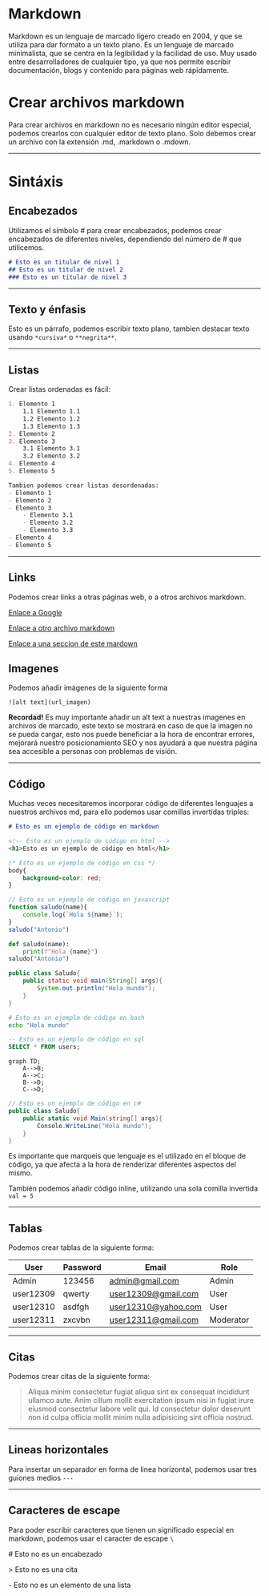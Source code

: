 # Markdown

Markdown es un lenguaje de marcado ligero creado en 2004, y que se utiliza para dar formato a un texto plano. Es un lenguaje de marcado minimalista, que se centra en la legibilidad y la facilidad de uso. Muy usado entre desarrolladores de cualquier tipo, ya que nos permite escribir documentación, blogs y contenido para páginas web rápidamente.

# Crear archivos markdown

Para crear archivos en markdown no es necesario ningún editor especial, podemos crearlos con cualquier editor de texto plano.
Solo debemos crear un archivo con la extensión .md, .markdown o .mdown.

---
# Sintáxis
## Encabezados
Utilizamos el símbolo # para crear encabezados, podemos crear encabezados de diferentes niveles, dependiendo del número de # que utilicemos.

```markdown
# Esto es un titular de nivel 1
## Esto es un titular de nivel 2
### Esto es un titular de nivel 3
```
---
## Texto y énfasis
Esto es un párrafo, podemos escribir texto plano, tambien destacar texto usando `*cursiva*` o `**negrita**`.

---
## Listas

Crear listas ordenadas es fácil:
```markdown
1. Elemento 1
    1.1 Elemento 1.1
    1.2 Elemento 1.2
    1.3 Elemento 1.3
2. Elemento 2
3. Elemento 3
    3.1 Elemento 3.1
    3.2 Elemento 3.2
4. Elemento 4
5. Elemento 5

Tambien podemos crear listas desordenadas:
- Elemento 1
- Elemento 2
- Elemento 3
    - Elemento 3.1
    - Elemento 3.2
    - Elemento 3.3
- Elemento 4
- Elemento 5
```
---

## Links
Podemos crear links a otras páginas web, o a otros archivos markdown.

[Enlace a Google](https://www.google.es)

[Enlace a otro archivo markdown](./01_Mermaid.md)

[Enlace a una seccion de este mardown](#sintáxis)

## Imagenes
Podemos añadir imágenes de la siguiente forma

`![alt text](url_imagen)`

**Recordad!** Es muy importante añadir un alt text a nuestras imagenes en archivos de marcado, este texto se mostrará en caso de que la imagen no se pueda cargar, esto nos puede beneficiar a la hora de encontrar errores, mejorará nuestro posicionamiento SEO y nos ayudará a que nuestra página sea accesible a personas con problemas de visión.

---

## Código
Muchas veces necesitaremos incorporar código de diferentes lenguajes a nuestros archivos md, para ello podemos usar comillas invertidas triples:

```markdown
# Esto es un ejemplo de código en markdown
```

```html
<!-- Esto es un ejemplo de código en html -->
<h1>Esto es un ejemplo de código en html</h1>
```

```css
/* Esto es un ejemplo de código en css */
body{
    background-color: red;
}
```

```javascript
// Esto es un ejemplo de código en javascript
function saludo(name){
    console.log(`Hola ${name}`);
}
saludo("Antonio")
```

```python
def saludo(name):
    print(f"Hola {name}")
saludo("Antonio")
```

```java
public class Saludo{
    public static void main(String[] args){
        System.out.println("Hola mundo");
    }
}
```

```bash
# Esto es un ejemplo de código en bash
echo "Hola mundo"
```

```sql
-- Esto es un ejemplo de código en sql
SELECT * FROM users;
```

```mermaid
graph TD;
    A-->B;
    A-->C;
    B-->D;
    C-->D;
```

```c#
// Esto es un ejemplo de código en c#
public class Saludo{
    public static void Main(string[] args){
        Console.WriteLine("Hola mundo");
    }
}
```

Es importante que marqueis que lenguaje es el utilizado en el bloque de código, ya que afecta a la hora de renderizar diferentes aspectos del mismo.

También podemos añadir código inline, utilizando una sola comilla invertida `val = 5`

---

## Tablas
Podemos crear tablas de la siguiente forma:

| User | Password | Email | Role |
| ---- | -------- | ----- | ---- |
| Admin | 123456 | admin@gmail.com | Admin |
| user12309 | qwerty | user12309@gmail.com | User |
| user12310 | asdfgh | user12310@yahoo.com | User |
| user12311 | zxcvbn | user12311@gmail.com | Moderator |

---

## Citas
Podemos crear citas de la siguiente forma:

> Aliqua minim consectetur fugiat aliqua sint ex consequat incididunt ullamco aute. Anim cillum mollit exercitation ipsum nisi in fugiat irure eiusmod consectetur labore velit qui. Id consectetur dolor deserunt non id culpa officia mollit minim nulla adipisicing sint officia nostrud.

---

## Lineas horizontales
Para insertar un separador en forma de linea horizontal, podemos usar tres guiones medios `---`

---

## Caracteres de escape

Para poder escribir caracteres que tienen un significado especial en markdown, podemos usar el caracter de escape `\`

\# Esto no es un encabezado

\> Esto no es una cita

\- Esto no es un elemento de una lista